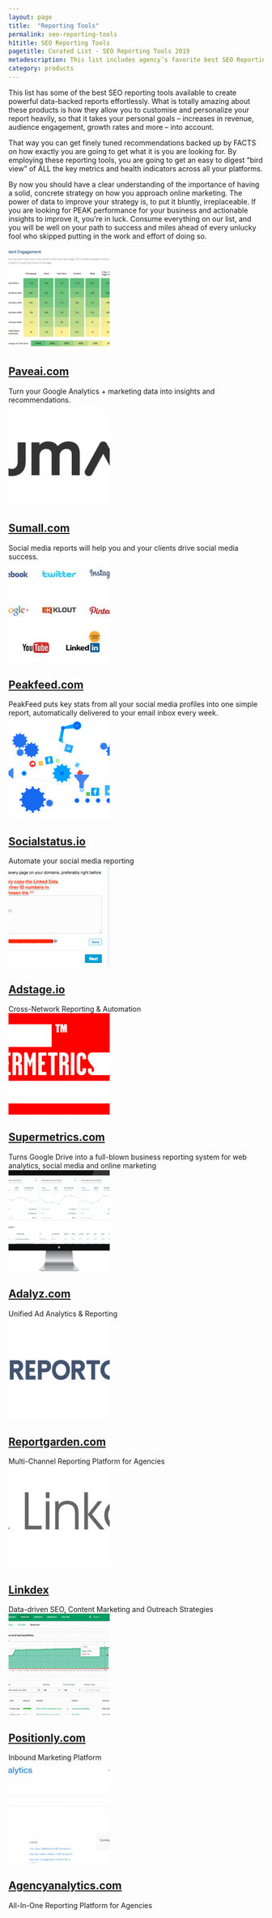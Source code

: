 ```yaml
---
layout: page
title:  "Reporting Tools"
permalink: seo-reporting-tools
h1title: SEO Reporting Tools
pagetitle: Curated List - SEO Reporting Tools 2019
metadescription: This list includes agency’s favorite best SEO Reporting Tools available to create powerful data-backed SEO reports effortlessly.
category: products
---
```


This list has some of the best SEO reporting tools available to create powerful data-backed reports effortlessly. What is totally amazing about these products is how they allow you to customise and personalize your report heavily, so that it takes your personal goals – increases in revenue, audience engagement, growth rates and more – into account.

That way you can get finely tuned recommendations backed up by FACTS on how exactly you are going to get what it is you are looking for. By employing these reporting tools, you are going to get an easy to digest “bird view” of ALL the key metrics and health indicators across all your platforms.

By now you should have a clear understanding of the importance of having a solid, concrete strategy on how you approach online marketing. The power of data to improve your strategy is, to put it bluntly, irreplaceable. If you are looking for PEAK performance for your business and actionable insights to improve it, you’re in luck. Consume everything on our list, and you will be well on your path to success and miles ahead of every unlucky fool who skipped putting in the work and effort of doing so.

<article class="resource">
<div class="resource__thumb"><img class="attachment-post-thumbnail size-post-thumbnail wp-post-image" src="/wp-content/uploads/2017/02/PaveAI_-_Automated_Analysis-200x200.png" alt="" width="200" height="200" /></div>
<div class="resource__info">
<h2 class="h2 category-title"><a href="https://www.paveai.com/?ref=curatedseotools.com" target="_blank class=">Paveai.com</a></h2>
Turn your Google Analytics + marketing data into insights and recommendations.

</div>
</article><article class="resource">
<div class="resource__thumb"><img class="attachment-post-thumbnail size-post-thumbnail wp-post-image" src="/wp-content/uploads/2016/12/sumall-com-200x200.png" alt="" width="200" height="200" /></div>
<div class="resource__info">
<h2 class="h2 category-title"><a href="https://sumall.com/?ref=curatedseotools.com" target="_blank class=">Sumall.com</a></h2>
Social media reports will help you and your clients drive social media success.

</div>
</article><article class="resource">
<div class="resource__thumb"><img class="attachment-post-thumbnail size-post-thumbnail wp-post-image" src="/wp-content/uploads/2016/12/peakfeed-com-200x200.jpg" alt="" width="200" height="200" /></div>
<div class="resource__info">
<h2 class="h2 category-title"><a href="http://peakfeed.com/?ref=curatedseotools.com" target="_blank class=">Peakfeed.com</a></h2>
PeakFeed puts key stats from all your social media profiles into one simple report, automatically delivered to your email inbox every week.

</div>
</article><article class="resource">
<div class="resource__thumb"><img class="attachment-post-thumbnail size-post-thumbnail wp-post-image" src="/wp-content/uploads/2016/12/socialstatus-io-200x200.png" alt="" width="200" height="200" /></div>
<div class="resource__info">
<h2 class="h2 category-title"><a href="https://www.socialstatus.io/?ref=curatedseotools.com" target="_blank class=">Socialstatus.io</a></h2>
Automate your social media reporting

</div>
</article><article class="resource">
<div class="resource__thumb"><img class="attachment-post-thumbnail size-post-thumbnail wp-post-image" src="/wp-content/uploads/2016/12/adstage-io-200x200.png" alt="" width="200" height="200" /></div>
<div class="resource__info">
<h2 class="h2 category-title"><a href="https://www.adstage.io/?ref=curatedseotools.com" target="_blank class=">Adstage.io</a></h2>
Cross-Network Reporting &amp; Automation

</div>
</article><article class="resource">
<div class="resource__thumb"><img class="attachment-post-thumbnail size-post-thumbnail wp-post-image" src="/wp-content/uploads/2016/12/supermetrics-com-200x200.png" alt="" width="200" height="200" /></div>
<div class="resource__info">
<h2 class="h2 category-title"><a href="http://supermetrics.com/?ref=curatedseotools.com" target="_blank class=">Supermetrics.com</a></h2>
Turns Google Drive into a full-blown business reporting system for web analytics, social media and online marketing

</div>
</article><article class="resource">
<div class="resource__thumb"><img class="attachment-post-thumbnail size-post-thumbnail wp-post-image" src="/wp-content/uploads/2016/12/adalyz-com-200x200.png" alt="" width="200" height="200" /></div>
<div class="resource__info">
<h2 class="h2 category-title"><a href="https://www.adalyz.com/?ref=curatedseotools.com" target="_blank class=">Adalyz.com</a></h2>
Unified Ad Analytics &amp; Reporting

</div>
</article><article class="resource">
<div class="resource__thumb"><img class="attachment-post-thumbnail size-post-thumbnail wp-post-image" src="/wp-content/uploads/2016/12/reportgarden-com-200x200.png" alt="" width="200" height="200" /></div>
<div class="resource__info">
<h2 class="h2 category-title"><a href="https://reportgarden.com/?ref=curatedseotools.com" target="_blank class=">Reportgarden.com</a></h2>
Multi-Channel Reporting Platform for Agencies

</div>
</article><article class="resource">
<div class="resource__thumb"><img class="attachment-post-thumbnail size-post-thumbnail wp-post-image" src="/wp-content/uploads/2016/12/linkdex-200x200.jpg" alt="" width="200" height="200" /></div>
<div class="resource__info">
<h2 class="h2 category-title"><a href="https://www.linkdex.com/en-us/?ref=curatedseotools.com" target="_blank class=">Linkdex</a></h2>
Data-driven SEO, Content Marketing and Outreach Strategies

</div>
</article><article class="resource">
<div class="resource__thumb"><img class="attachment-post-thumbnail size-post-thumbnail wp-post-image" src="/wp-content/uploads/2016/12/positionly-com-200x200.gif" alt="" width="200" height="200" /></div>
<div class="resource__info">
<h2 class="h2 category-title"><a href="https://positionly.com/?ref=curatedseotools.com" target="_blank class=">Positionly.com</a></h2>
Inbound Marketing Platform

</div>
</article><article class="resource">
<div class="resource__thumb"><img class="attachment-post-thumbnail size-post-thumbnail wp-post-image" src="/wp-content/uploads/2016/12/agencyanalytics-com-200x200.png" alt="" width="200" height="200" /></div>
<div class="resource__info">
<h2 class="h2 category-title"><a href="https://agencyanalytics.com/?ref=curatedseotools.com" target="_blank class=">Agencyanalytics.com</a></h2>
All-In-One Reporting Platform for Agencies

</div>
</article>

